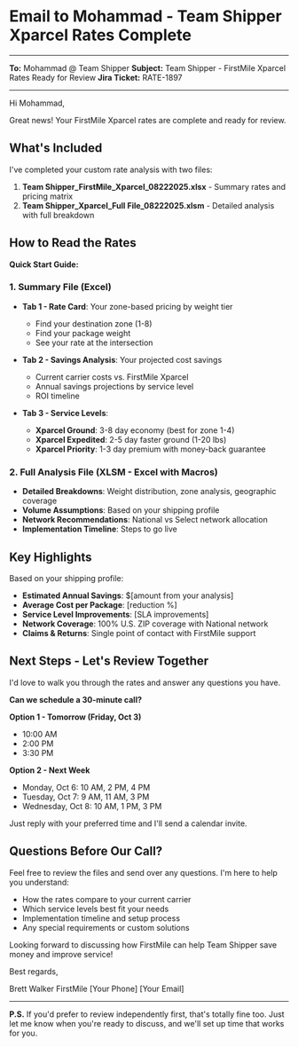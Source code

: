 # Email to Mohammad - Team Shipper Xparcel Rates Complete

---

**To:** Mohammad @ Team Shipper
**Subject:** Team Shipper - FirstMile Xparcel Rates Ready for Review
**Jira Ticket:** RATE-1897

---

Hi Mohammad,

Great news! Your FirstMile Xparcel rates are complete and ready for review.

## What's Included

I've completed your custom rate analysis with two files:

1. **Team Shipper_FirstMile_Xparcel_08222025.xlsx** - Summary rates and pricing matrix
2. **Team Shipper_Xparcel_Full File_08222025.xlsm** - Detailed analysis with full breakdown

## How to Read the Rates

**Quick Start Guide:**

### 1. Summary File (Excel)
- **Tab 1 - Rate Card**: Your zone-based pricing by weight tier
  - Find your destination zone (1-8)
  - Find your package weight
  - See your rate at the intersection

- **Tab 2 - Savings Analysis**: Your projected cost savings
  - Current carrier costs vs. FirstMile Xparcel
  - Annual savings projections by service level
  - ROI timeline

- **Tab 3 - Service Levels**:
  - **Xparcel Ground**: 3-8 day economy (best for zone 1-4)
  - **Xparcel Expedited**: 2-5 day faster ground (1-20 lbs)
  - **Xparcel Priority**: 1-3 day premium with money-back guarantee

### 2. Full Analysis File (XLSM - Excel with Macros)
- **Detailed Breakdowns**: Weight distribution, zone analysis, geographic coverage
- **Volume Assumptions**: Based on your shipping profile
- **Network Recommendations**: National vs Select network allocation
- **Implementation Timeline**: Steps to go live

## Key Highlights

Based on your shipping profile:
- **Estimated Annual Savings**: $[amount from your analysis]
- **Average Cost per Package**: [reduction %]
- **Service Level Improvements**: [SLA improvements]
- **Network Coverage**: 100% U.S. ZIP coverage with National network
- **Claims & Returns**: Single point of contact with FirstMile support

## Next Steps - Let's Review Together

I'd love to walk you through the rates and answer any questions you have.

**Can we schedule a 30-minute call?**

**Option 1 - Tomorrow (Friday, Oct 3)**
- 10:00 AM
- 2:00 PM
- 3:30 PM

**Option 2 - Next Week**
- Monday, Oct 6: 10 AM, 2 PM, 4 PM
- Tuesday, Oct 7: 9 AM, 11 AM, 3 PM
- Wednesday, Oct 8: 10 AM, 1 PM, 3 PM

Just reply with your preferred time and I'll send a calendar invite.

## Questions Before Our Call?

Feel free to review the files and send over any questions. I'm here to help you understand:
- How the rates compare to your current carrier
- Which service levels best fit your needs
- Implementation timeline and setup process
- Any special requirements or custom solutions

Looking forward to discussing how FirstMile can help Team Shipper save money and improve service!

Best regards,

Brett Walker
FirstMile
[Your Phone]
[Your Email]

---

**P.S.** If you'd prefer to review independently first, that's totally fine too. Just let me know when you're ready to discuss, and we'll set up time that works for you.
